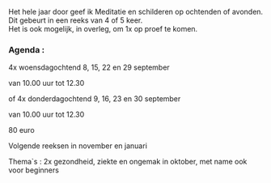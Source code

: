 Het hele jaar door geef ik Meditatie en schilderen op ochtenden of avonden. Dit gebeurt in een reeks van 4 of 5 keer.  
Het is ook mogelijk, in overleg,  om 1x op proef te komen.  



### Agenda  :   

 
4x woensdagochtend 8, 15, 22 en 29 september    

van 10.00 uur tot 12.30

of 4x donderdagochtend 9, 16, 23 en 30 september  

van 10.00 uur tot 12.30

80 euro   
 
Volgende reeksen in november en januari  


Thema`s : 2x gezondheid, ziekte en ongemak in  oktober, met name ook voor beginners    

  
         
   




